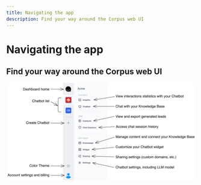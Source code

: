 ```yaml
---
title: Navigating the app
description: Find your way around the Corpus web UI
---
```


# Navigating the app
## Find your way around the Corpus web UI

![Corpus Navigation](./media/navigation.webp)
